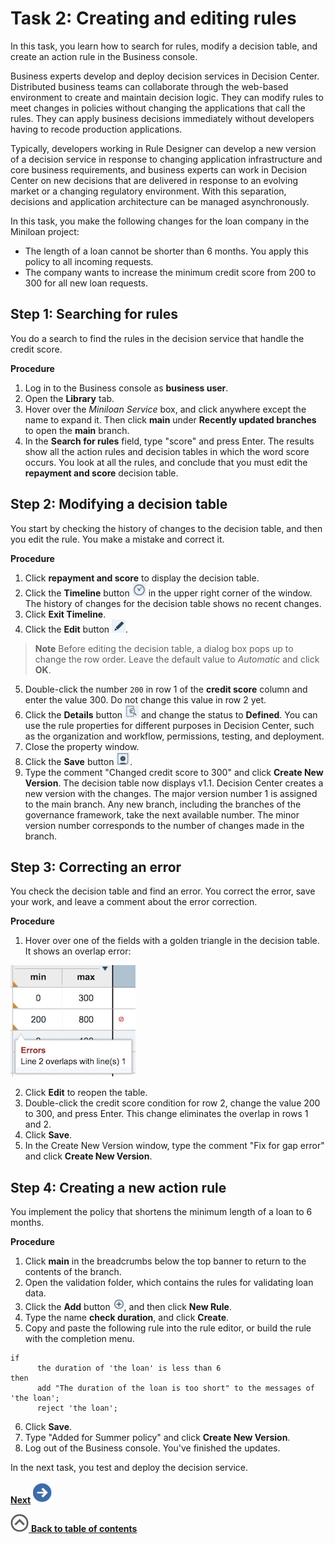 # Task 2: Creating and editing rules

In this task, you learn how to search for rules, modify a decision table, and create an action rule in the Business console.

Business experts develop and deploy decision services in Decision Center. Distributed business teams can collaborate through the web-based environment to create and maintain decision logic. They can modify rules to meet changes in policies without changing the applications that call the rules. They can apply business decisions immediately without developers having to recode production applications.

Typically, developers working in Rule Designer can develop a new version of a decision service in response to changing application infrastructure and core business requirements, and business experts can work in Decision Center on new decisions that are delivered in response to an evolving market or a changing regulatory environment. With this separation, decisions and application architecture can be managed asynchronously.

In this task, you make the following changes for the loan company in the Miniloan project:

-   The length of a loan cannot be shorter than 6 months. You apply this policy to all incoming requests.
-   The company wants to increase the minimum credit score from 200 to 300 for all new loan requests.

## Step 1: Searching for rules

You do a search to find the rules in the decision service that handle the credit score.

**Procedure**

1.  Log in to the Business console as **business user**.
2.  Open the **Library** tab.
3.  Hover over the *Miniloan Service* box, and click anywhere except the name to expand it. Then click **main** under **Recently updated branches** to open the **main** branch.
4.   In the **Search for rules** field, type "score" and press Enter. The results show all the action rules and decision tables in which the word score occurs. You look at all the rules, and conclude that you must edit the **repayment and score** decision table.

## Step 2: Modifying a decision table

You start by checking the history of changes to the decision table, and then you edit the rule. You make a mistake and correct it.

**Procedure**

1.   Click **repayment and score** to display the decision table.
2.   Click the **Timeline** button ![Image shows the Timeline button](../images/icon_timeline.jpg) in the upper right corner of the window. The history of changes for the decision table shows no recent changes.
3.   Click **Exit Timeline**.
4.   Click the **Edit** button ![Image shows the Edit button](../images/icon_edit.jpg).

> **Note**
> Before editing the decision table, a dialog box pops up to change the row order. Leave the default value to *Automatic* and click **OK**.

5.   Double-click the number `200` in row 1 of the **credit score** column and enter the value 300. Do not change this value in row 2 yet.
6.   Click the **Details** button ![Image shows the Details button](../images/icon_details.jpg) and change the status to **Defined**. You can use the rule properties for different purposes in Decision Center, such as the organization and workflow, permissions, testing, and deployment.
7.   Close the property window.
8.   Click the **Save** button ![Image shows the Save button](../images/icon_save.jpg).
9.   Type the comment "Changed credit score to 300" and click **Create New Version**. The decision table now displays v1.1. Decision Center creates a new version with the changes. The major version number 1 is assigned to the main branch. Any new branch, including the branches of the governance framework, take the next available number. The minor version number corresponds to the number of changes made in the branch.

## Step 3: Correcting an error

You check the decision table and find an error. You correct the error, save your work, and leave a comment about the error correction.

**Procedure**

1.   Hover over one of the fields with a golden triangle in the decision table. It shows an overlap error:

 ![Image shows the error message displayed when you hover the golden triangle](../images/scrn_classic_dterror.jpg)

2.   Click **Edit** to reopen the table.
3.   Double-click the credit score condition for row 2, change the value 200 to 300, and press Enter. This change eliminates the overlap in rows 1 and 2.
4.   Click **Save**.
5.   In the Create New Version window, type the comment "Fix for gap error" and click **Create New Version**.

## Step 4: Creating a new action rule

You implement the policy that shortens the minimum length of a loan to 6 months.

**Procedure**

1.   Click **main** in the breadcrumbs below the top banner to return to the contents of the branch.
2.   Open the validation folder, which contains the rules for validating loan data.
3.   Click the **Add** button ![Image shows the Add button](../images/icon_merge_create_plus.jpg), and then click **New Rule**.
4.   Type the name **check duration**, and click **Create**.
5.   Copy and paste the following rule into the rule editor, or build the rule with the completion menu.

    if
          the duration of 'the loan' is less than 6
    then
          add "The duration of the loan is too short" to the messages of 'the loan';
          reject 'the loan';


6.   Click **Save**.
7.   Type "Added for Summer policy" and click **Create New Version**.
9.  Log out of the Business console. You've finished the updates.

In the next task, you test and deploy the decision service.

[**Next**![Next icon](../images/next.jpg)](../topics/tut_icp_gs_test_deploy_lsn.md)

[![](../images/home.jpg) **Back to table of contents**](../../README.md)
